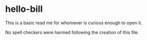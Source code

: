 # hello-bill

This is a basic read me for whomever is curious enough to open it.

No spell checkers were harmed following the creation of this file.


